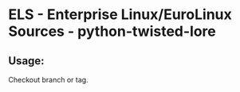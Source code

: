 # ELS - Enterprise Linux/EuroLinux Sources - python-twisted-lore 
## Usage:
  Checkout branch or tag.
